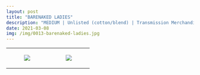 ```yaml
---
layout: post
title: "BARENAKED LADIES"
description: "MEDIUM | Unlisted (cotton/blend) | Transmission Merchandise"
date: 2021-03-08
img: /img/0013-barenaked-ladies.jpg
---
```




<table style="width:100%;"><tr><td style="vertical-align:top;">
      <figure class="tmblr-full" data-orig-height="2048" data-orig-width="1365" data-orig-src="https://concertshirts.netlify.app/shirts/0013/0013-01.jpg"><img src="https://64.media.tumblr.com/9eddd3729d1908a81e393714d48358f2/6f7628cd24846d18-b8/s540x810/81076006a1eaf2a9dcd3f6bb95e5255483173f0c.jpg" data-orig-height="2048" data-orig-width="1365" data-orig-src="https://concertshirts.netlify.app/shirts/0013/0013-01.jpg"/></figure></td>
    <td style="vertical-align:top;">
      <figure class="tmblr-full" data-orig-height="2048" data-orig-width="1365" data-orig-src="https://concertshirts.netlify.app/shirts/0013/0013-02.jpg"><img src="https://64.media.tumblr.com/ece1cd4dee3d96984b930b490f168dfe/6f7628cd24846d18-fc/s540x810/3066aedf61ba16000698734acfb6ebff99bf07d3.jpg" data-orig-height="2048" data-orig-width="1365" data-orig-src="https://concertshirts.netlify.app/shirts/0013/0013-02.jpg"/></figure></td>
  </tr></table>
